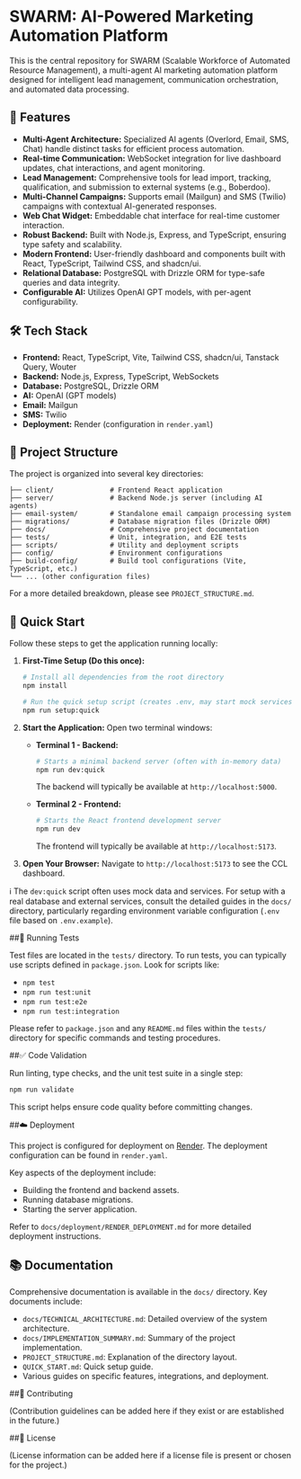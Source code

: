 # SWARM: AI-Powered Marketing Automation Platform

This is the central repository for SWARM (Scalable Workforce of Automated Resource Management), a multi-agent AI marketing automation platform designed for intelligent lead management, communication orchestration, and automated data processing.

## 🌟 Features

*   **Multi-Agent Architecture:** Specialized AI agents (Overlord, Email, SMS, Chat) handle distinct tasks for efficient process automation.
*   **Real-time Communication:** WebSocket integration for live dashboard updates, chat interactions, and agent monitoring.
*   **Lead Management:** Comprehensive tools for lead import, tracking, qualification, and submission to external systems (e.g., Boberdoo).
*   **Multi-Channel Campaigns:** Supports email (Mailgun) and SMS (Twilio) campaigns with contextual AI-generated responses.
*   **Web Chat Widget:** Embeddable chat interface for real-time customer interaction.
*   **Robust Backend:** Built with Node.js, Express, and TypeScript, ensuring type safety and scalability.
*   **Modern Frontend:** User-friendly dashboard and components built with React, TypeScript, Tailwind CSS, and shadcn/ui.
*   **Relational Database:** PostgreSQL with Drizzle ORM for type-safe queries and data integrity.
*   **Configurable AI:** Utilizes OpenAI GPT models, with per-agent configurability.

## 🛠️ Tech Stack

*   **Frontend:** React, TypeScript, Vite, Tailwind CSS, shadcn/ui, Tanstack Query, Wouter
*   **Backend:** Node.js, Express, TypeScript, WebSockets
*   **Database:** PostgreSQL, Drizzle ORM
*   **AI:** OpenAI (GPT models)
*   **Email:** Mailgun
*   **SMS:** Twilio
*   **Deployment:** Render (configuration in `render.yaml`)

## 📂 Project Structure

The project is organized into several key directories:

```
├── client/              # Frontend React application
├── server/              # Backend Node.js server (including AI agents)
├── email-system/        # Standalone email campaign processing system
├── migrations/          # Database migration files (Drizzle ORM)
├── docs/                # Comprehensive project documentation
├── tests/               # Unit, integration, and E2E tests
├── scripts/             # Utility and deployment scripts
├── config/              # Environment configurations
├── build-config/        # Build tool configurations (Vite, TypeScript, etc.)
└── ... (other configuration files)
```

For a more detailed breakdown, please see `PROJECT_STRUCTURE.md`.

## 🚀 Quick Start

Follow these steps to get the application running locally:

1.  **First-Time Setup (Do this once):**
    ```bash
    # Install all dependencies from the root directory
    npm install

    # Run the quick setup script (creates .env, may start mock services)
    npm run setup:quick
    ```

2.  **Start the Application:**
    Open two terminal windows:

    *   **Terminal 1 - Backend:**
        ```bash
        # Starts a minimal backend server (often with in-memory data)
        npm run dev:quick
        ```
        The backend will typically be available at `http://localhost:5000`.

    *   **Terminal 2 - Frontend:**
        ```bash
        # Starts the React frontend development server
        npm run dev
        ```
        The frontend will typically be available at `http://localhost:5173`.

3.  **Open Your Browser:**
    Navigate to `http://localhost:5173` to see the CCL dashboard.

ℹ️ The `dev:quick` script often uses mock data and services. For setup with a real database and external services, consult the detailed guides in the `docs/` directory, particularly regarding environment variable configuration (`.env` file based on `.env.example`).

##🧪 Running Tests

Test files are located in the `tests/` directory. To run tests, you can typically use scripts defined in `package.json`. Look for scripts like:

*   `npm test`
*   `npm run test:unit`
*   `npm run test:e2e`
*   `npm run test:integration`

Please refer to `package.json` and any `README.md` files within the `tests/` directory for specific commands and testing procedures.

##✅ Code Validation

Run linting, type checks, and the unit test suite in a single step:

```bash
npm run validate
```

This script helps ensure code quality before committing changes.

##☁️ Deployment

This project is configured for deployment on [Render](https://render.com/). The deployment configuration can be found in `render.yaml`.

Key aspects of the deployment include:
*   Building the frontend and backend assets.
*   Running database migrations.
*   Starting the server application.

Refer to `docs/deployment/RENDER_DEPLOYMENT.md` for more detailed deployment instructions.

## 📚 Documentation

Comprehensive documentation is available in the `docs/` directory. Key documents include:

*   `docs/TECHNICAL_ARCHITECTURE.md`: Detailed overview of the system architecture.
*   `docs/IMPLEMENTATION_SUMMARY.md`: Summary of the project implementation.
*   `PROJECT_STRUCTURE.md`: Explanation of the directory layout.
*   `QUICK_START.md`: Quick setup guide.
*   Various guides on specific features, integrations, and deployment.

##🤝 Contributing

(Contribution guidelines can be added here if they exist or are established in the future.)

##📜 License

(License information can be added here if a license file is present or chosen for the project.)
